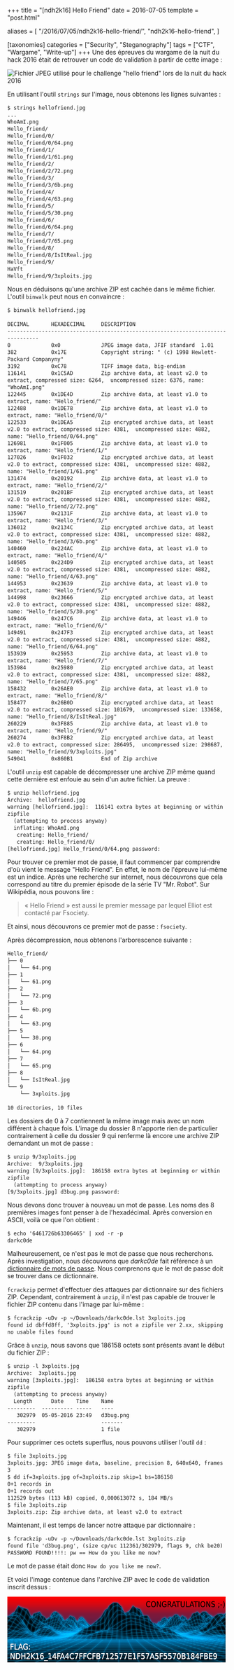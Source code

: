 +++
title = "[ndh2k16] Hello Friend"
date = 2016-07-05
template = "post.html"

aliases = [
  "/2016/07/05/ndh2k16-hello-friend/",
  "ndh2k16-hello-friend",
]

[taxonomies]
categories = ["Security", "Steganography"]
tags = ["CTF", "Wargame", "Write-up"]
+++
Une des épreuves du wargame de la nuit du hack 2016 était de retrouver un code
de validation à partir de cette image :

![Fichier JPEG utilisé pour le challenge "hello friend" lors de la nuit du hack 2016][hello friend]

<!-- more -->

En utilisant l'outil `strings` sur l'image, nous obtenons les lignes suivantes :

```
$ strings hellofriend.jpg
...
WhoAmI.png
Hello_friend/
Hello_friend/0/
Hello_friend/0/64.png
Hello_friend/1/
Hello_friend/1/61.png
Hello_friend/2/
Hello_friend/2/72.png
Hello_friend/3/
Hello_friend/3/6b.png
Hello_friend/4/
Hello_friend/4/63.png
Hello_friend/5/
Hello_friend/5/30.png
Hello_friend/6/
Hello_friend/6/64.png
Hello_friend/7/
Hello_friend/7/65.png
Hello_friend/8/
Hello_friend/8/IsItReal.jpg
Hello_friend/9/
HaVft
Hello_friend/9/3xploits.jpg
```

Nous en déduisons qu'une archive ZIP est cachée dans le même fichier. L'outil
`binwalk` peut nous en convaincre :

```
$ binwalk hellofriend.jpg

DECIMAL       HEXADECIMAL     DESCRIPTION
--------------------------------------------------------------------------------
0             0x0             JPEG image data, JFIF standard  1.01
382           0x17E           Copyright string: " (c) 1998 Hewlett-Packard Companyny"
3192          0xC78           TIFF image data, big-endian
116141        0x1C5AD         Zip archive data, at least v2.0 to extract, compressed size: 6264,  uncompressed size: 6376, name: "WhoAmI.png"
122445        0x1DE4D         Zip archive data, at least v1.0 to extract, name: "Hello_friend/"
122488        0x1DE78         Zip archive data, at least v1.0 to extract, name: "Hello_friend/0/"
122533        0x1DEA5         Zip encrypted archive data, at least v2.0 to extract, compressed size: 4381,  uncompressed size: 4882, name: "Hello_friend/0/64.png"
126981        0x1F005         Zip archive data, at least v1.0 to extract, name: "Hello_friend/1/"
127026        0x1F032         Zip encrypted archive data, at least v2.0 to extract, compressed size: 4381,  uncompressed size: 4882, name: "Hello_friend/1/61.png"
131474        0x20192         Zip archive data, at least v1.0 to extract, name: "Hello_friend/2/"
131519        0x201BF         Zip encrypted archive data, at least v2.0 to extract, compressed size: 4381,  uncompressed size: 4882, name: "Hello_friend/2/72.png"
135967        0x2131F         Zip archive data, at least v1.0 to extract, name: "Hello_friend/3/"
136012        0x2134C         Zip encrypted archive data, at least v2.0 to extract, compressed size: 4381,  uncompressed size: 4882, name: "Hello_friend/3/6b.png"
140460        0x224AC         Zip archive data, at least v1.0 to extract, name: "Hello_friend/4/"
140505        0x224D9         Zip encrypted archive data, at least v2.0 to extract, compressed size: 4381,  uncompressed size: 4882, name: "Hello_friend/4/63.png"
144953        0x23639         Zip archive data, at least v1.0 to extract, name: "Hello_friend/5/"
144998        0x23666         Zip encrypted archive data, at least v2.0 to extract, compressed size: 4381,  uncompressed size: 4882, name: "Hello_friend/5/30.png"
149446        0x247C6         Zip archive data, at least v1.0 to extract, name: "Hello_friend/6/"
149491        0x247F3         Zip encrypted archive data, at least v2.0 to extract, compressed size: 4381,  uncompressed size: 4882, name: "Hello_friend/6/64.png"
153939        0x25953         Zip archive data, at least v1.0 to extract, name: "Hello_friend/7/"
153984        0x25980         Zip encrypted archive data, at least v2.0 to extract, compressed size: 4381,  uncompressed size: 4882, name: "Hello_friend/7/65.png"
158432        0x26AE0         Zip archive data, at least v1.0 to extract, name: "Hello_friend/8/"
158477        0x26B0D         Zip encrypted archive data, at least v2.0 to extract, compressed size: 101679,  uncompressed size: 133658, name: "Hello_friend/8/IsItReal.jpg"
260229        0x3F885         Zip archive data, at least v1.0 to extract, name: "Hello_friend/9/"
260274        0x3F8B2         Zip encrypted archive data, at least v2.0 to extract, compressed size: 286495,  uncompressed size: 298687, name: "Hello_friend/9/3xploits.jpg"
549041        0x860B1         End of Zip archive
```

L'outil `unzip` est capable de décompresser une archive ZIP même quand cette
dernière est enfouie au sein d'un autre fichier. La preuve :

```
$ unzip hellofriend.jpg
Archive:  hellofriend.jpg
warning [hellofriend.jpg]:  116141 extra bytes at beginning or within zipfile
  (attempting to process anyway)
  inflating: WhoAmI.png
   creating: Hello_friend/
   creating: Hello_friend/0/
[hellofriend.jpg] Hello_friend/0/64.png password:
```

Pour trouver ce premier mot de passe, il faut commencer par comprendre d'où
vient le message "Hello Friend". En effet, le nom de l'épreuve lui-même est un
indice. Après une recherche sur internet, nous découvrons que cela correspond au
titre du premier épisode de la série TV "Mr. Robot". Sur Wikipédia, nous pouvons
lire :

> « Hello Friend » est aussi le premier message par lequel Elliot est contacté
> par Fsociety.

Et ainsi, nous découvrons ce premier mot de passe : `fsociety`.

Après décompression, nous obtenons l'arborescence suivante :

```
Hello_friend/
├── 0
│   └── 64.png
├── 1
│   └── 61.png
├── 2
│   └── 72.png
├── 3
│   └── 6b.png
├── 4
│   └── 63.png
├── 5
│   └── 30.png
├── 6
│   └── 64.png
├── 7
│   └── 65.png
├── 8
│   └── IsItReal.jpg
└── 9
    └── 3xploits.jpg

10 directories, 10 files
```

Les dossiers de 0 à 7 contiennent la même image mais avec un nom différent à
chaque fois. L'image du dossier 8 n'apporte rien de particulier contrairement à
celle du dossier 9 qui renferme là encore une archive ZIP demandant un mot de
passe :

```
$ unzip 9/3xploits.jpg
Archive:  9/3xploits.jpg
warning [9/3xploits.jpg]:  186158 extra bytes at beginning or within zipfile
  (attempting to process anyway)
[9/3xploits.jpg] d3bug.png password:
```

Nous devons donc trouver à nouveau un mot de passe. Les noms des 8 premières
images font penser à de l'hexadécimal. Après conversion en ASCII, voilà ce que
l'on obtient :

```
$ echo '6461726b63306465' | xxd -r -p
darkc0de
```

Malheureusement, ce n'est pas le mot de passe que nous recherchons. Après
investigation, nous découvrons que *darkc0de* fait référence à un [dictionnaire
de mots de passe][darkc0de]. Nous comprenons que le mot de passe doit se trouver
dans ce dictionnaire.

`fcrackzip` permet d'effectuer des attaques par dictionnaire sur des fichiers
ZIP. Cependant, contrairement à `unzip`, il n'est pas capable de trouver le
fichier ZIP contenu dans l'image par lui-même :

```
$ fcrackzip -uDv -p ~/Downloads/darkc0de.lst 3xploits.jpg
found id dbffd8ff, '3xploits.jpg' is not a zipfile ver 2.xx, skipping
no usable files found
```

Grâce à `unzip`, nous savons que 186158 octets sont présents avant le début du
fichier ZIP :

```
$ unzip -l 3xploits.jpg
Archive:  3xploits.jpg
warning [3xploits.jpg]:  186158 extra bytes at beginning or within zipfile
  (attempting to process anyway)
  Length      Date    Time    Name
---------  ---------- -----   ----
   302979  05-05-2016 23:49   d3bug.png
---------                     -------
   302979                     1 file
```

Pour supprimer ces octets superflus, nous pouvons utiliser l'outil `dd` :

```
$ file 3xploits.jpg
3xploits.jpg: JPEG image data, baseline, precision 8, 640x640, frames 3
$ dd if=3xploits.jpg of=3xploits.zip skip=1 bs=186158
0+1 records in
0+1 records out
112529 bytes (113 kB) copied, 0,000613072 s, 184 MB/s
$ file 3xploits.zip
3xploits.zip: Zip archive data, at least v2.0 to extract
```

Maintenant, il est temps de lancer notre attaque par dictionnaire :

```
$ fcrackzip -uDv -p ~/Downloads/darkc0de.lst 3xploits.zip
found file 'd3bug.png', (size cp/uc 112361/302979, flags 9, chk be20)
PASSWORD FOUND!!!!: pw == How do you like me now?
```

Le mot de passe était donc `How do you like me now?`.

Et voici l'image contenue dans l'archive ZIP avec le code de validation inscrit
dessus :

![Image contenant le code de validation](ndh2k16_hello_friend_d3bug.png)

 [hello friend]: https://files.skyplabs.net/hellofriend.jpg
 [darkc0de]: https://github.com/empijei/useful-commands/blob/master/exploiting/wifi/darkc0de.lst
